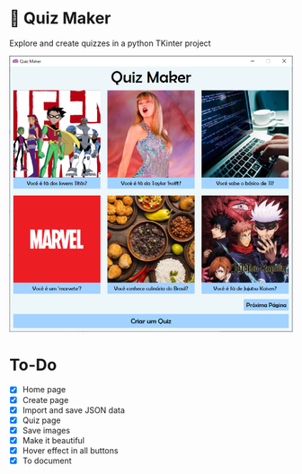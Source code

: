 # 🧠 Quiz Maker

Explore and create quizzes in a python TKinter project

![Screenshot](screenshot.png "Screenshot")

# To-Do

- [x] Home page
- [x] Create page
- [x] Import and save JSON data
- [x] Quiz page
- [x] Save images
- [x] Make it beautiful
- [x] Hover effect in all buttons
- [x] To document
